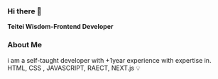 ### Hi there 👋

<b>Teitei Wisdom-Frontend Developer </b>

  ### About Me

  i am a self-taught developer with +1year experience with expertise in. HTML, CSS , JAVASCRIPT, RAECT, NEXT.js 💡
